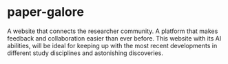 # paper-galore
A website that connects the researcher community. A platform that makes feedback and collaboration easier than ever before. This website with its AI abilities, will be ideal for keeping up with the most recent developments in different study disciplines and astonishing discoveries. 

